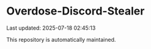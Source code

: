 # Overdose-Discord-Stealer

Last updated: 2025-07-18 02:45:13

This repository is automatically maintained.
